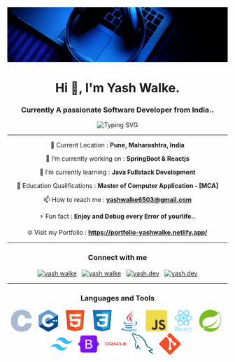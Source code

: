 <img src="./CoverBanner.gif" width="1000" autoplay="true" />
<h1 align="center">Hi 👋, I'm Yash Walke.</h1>
<h3 align="center">Currently A passionate Software Developer from India..</h3>
<p align="center">
  <img src="https://readme-typing-svg.herokuapp.com?font=Fira+Code&size=25&pause=1000&color=1AB4F9&center=true&vCenter=true&width=435&lines=Java+Fullstack+Developer;Java+%7C+SpringBoot+%7C+React.js;Fill+Free+to+Connect...;" alt="Typing SVG" />
</p>

<hr>
<div align="center" >
  
 📍 Current Location : **Pune, Maharashtra, India**

 🔭 I’m currently working on : **SpringBoot & Reactjs**

 🌱 I’m currently learning : **Java Fullstack Development**

 📝 Education Qualifications : **Master of Computer Application - [MCA]**

 📫 How to reach me : **yashwalke6503@gmail.com**

 ⚡ Fun fact : **Enjoy and Debug every Error of yourlife..**
  
 🌐 Visit my Portfolio : **https://portfolio-yashwalke.netlify.app/**
</div>
<hr>


<h3 align="center">Connect with me</h3>
<p align="center">
    <a href="https://linkedin.com/in/yash walke" target="blank"><img align="center"
            src="https://raw.githubusercontent.com/rahuldkjain/github-profile-readme-generator/master/src/images/icons/Social/linked-in-alt.svg"
            alt="yash walke" height="40" width="40" /></a> &nbsp;
    <a href="https://fb.com/yash walke" target="blank"><img align="center"
            src="https://raw.githubusercontent.com/rahuldkjain/github-profile-readme-generator/master/src/images/icons/Social/facebook.svg"
            alt="yash walke" height="40" width="40" /></a> &nbsp;
    <a href="https://instagram.com/_yash.dev_" target="blank"><img align="center"
            src="https://raw.githubusercontent.com/rahuldkjain/github-profile-readme-generator/master/src/images/icons/Social/instagram.svg"
            alt="yash.dev" height="40" width="40" /></a> &nbsp;
    <a href="https://wa.link/ud3opd" target="blank"><img align="center"
            src="https://raw.githubusercontent.com/rahuldkjain/github-profile-readme-generator/master/src/images/icons/Social/whatsapp.svg"
            alt="yash.dev" height="40" width="40" /></a>
    
</p>
<hr>
<h3 align="center">Languages and Tools</h3>
<p align="center"> 
      <img src="https://raw.githubusercontent.com/devicons/devicon/master/icons/c/c-original.svg"
            alt="c" width="50" height="50" /> &nbsp;
      <img
            src="https://raw.githubusercontent.com/devicons/devicon/master/icons/cplusplus/cplusplus-original.svg"
            alt="cplusplus" width="50" height="50" /> &nbsp;
      <img
            src="https://raw.githubusercontent.com/devicons/devicon/master/icons/html5/html5-original.svg"
            alt="html5" width="50" height="50" /> &nbsp;
      <img
            src="https://raw.githubusercontent.com/devicons/devicon/master/icons/css3/css3-original.svg"
            alt="css3" width="50" height="50" /> &nbsp;
      <img 
            src="https://raw.githubusercontent.com/devicons/devicon/master/icons/java/java-original.svg" alt="java"
            width="50" height="50" /> &nbsp;
      <img
            src="https://raw.githubusercontent.com/devicons/devicon/master/icons/javascript/javascript-original.svg"
            alt="javascript" width="50" height="50" /> &nbsp;
      <img 
            src="https://raw.githubusercontent.com/devicons/devicon/master/icons/react/react-original-wordmark.svg"
            alt="react" width="50" height="50" /> &nbsp;
      <img 
            src="https://raw.githubusercontent.com/devicons/devicon/master/icons/spring/spring-original.svg"
            alt="spring" width="50" height="50" /> &nbsp;
      <img 
            src="https://raw.githubusercontent.com/devicons/devicon/master/icons/tailwindcss/tailwindcss-original.svg"
            alt="tailwind" width="50" height="50" /> &nbsp;
      <img 
            src="https://raw.githubusercontent.com/devicons/devicon/master/icons/bootstrap/bootstrap-original.svg"
            alt="bootstrap" width="50" height="50" /> &nbsp;
      <img 
            src="https://raw.githubusercontent.com/devicons/devicon/master/icons/oracle/oracle-original.svg"
            alt="oracle" width="50" height="50" /> &nbsp;
      <img
            src="https://raw.githubusercontent.com/devicons/devicon/master/icons/mysql/mysql-original.svg"
            alt="mysql" width="50" height="50" /> &nbsp;
      <img
            src="https://raw.githubusercontent.com/devicons/devicon/master/icons/git/git-original.svg"
            alt="git" width="50" height="50" /> &nbsp;
</p>



